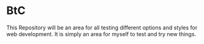 # BtC

This Repository will be an area for all testing different options and styles for web development.  It is simply an area for myself to test and try new things.
